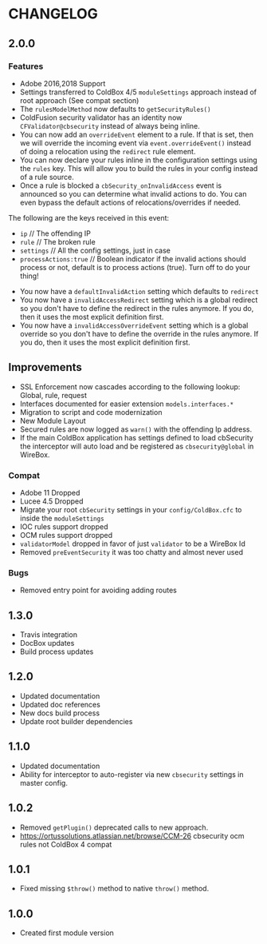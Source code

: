 # CHANGELOG

## 2.0.0

### Features

* Adobe 2016,2018 Support
* Settings transferred to ColdBox 4/5 `moduleSettings` approach instead of root approach (See compat section)
* The `rulesModelMethod` now defaults to `getSecurityRules()`
* ColdFusion security validator has an identity now `CFValidator@cbsecurity` instead of always being inline.
* You can now add an `overrideEvent` element to a rule. If that is set, then we will override the incoming event via `event.overrideEvent()` instead of doing a relocation using the `redirect` rule element.
* You can now declare your rules inline in the configuration settings using the `rules` key. This will allow you to build the rules in your config instead of a rule source.
* Once a rule is blocked a `cbSecurity_onInvalidAccess` event is announced so you can determine what invalid actions to do.  You can even bypass the default actions of relocations/overrides if needed.

The following are the keys received in this event:
- `ip` 					// The offending IP
- `rule` 				// The broken rule
- `settings`			// All the config settings, just in case
- `processActions:true` // Boolean indicator if the invalid actions should process or not, default is to process actions (true). Turn off to do your thing!

* You now have a `defaultInvalidAction` setting which defaults to `redirect`
* You now have a `invalidAccessRedirect` setting which is a global redirect so you don't have to define the redirect in the rules anymore. If you do, then it uses the most explicit definition first.
* You now have a `invalidAccessOverrideEvent` setting which is a global override so you don't have to define the override in the rules anymore. If you do, then it uses the most explicit definition first.
 
## Improvements

* SSL Enforcement now cascades according to the following lookup: Global, rule, request
* Interfaces documented for easier extension `models.interfaces.*`
* Migration to script and code modernization
* New Module Layout
* Secured rules are now logged as `warn()` with the offending Ip address.
* If the main ColdBox application has settings defined to load cbSecurity the interceptor will auto load and be registered as `cbsecurity@global` in WireBox.

### Compat

* Adobe 11 Dropped
* Lucee 4.5 Dropped
* Migrate your root `cbSecurity` settings in your `config/ColdBox.cfc` to inside the `moduleSettings`
* IOC rules support dropped
* OCM rules support dropped
* `validatorModel` dropped in favor of just `validator` to be a WireBox Id
* Removed `preEventSecurity` it was too chatty and almost never used

### Bugs

* Removed entry point for avoiding adding routes

## 1.3.0

* Travis integration
* DocBox updates
* Build process updates

## 1.2.0

* Updated documentation
* Updated doc references
* New docs build process
* Update root builder dependencies

## 1.1.0

* Updated documentation
* Ability for interceptor to auto-register via new `cbsecurity` settings in master config.

## 1.0.2

* Removed `getPlugin()` deprecated calls to new approach.
* https://ortussolutions.atlassian.net/browse/CCM-26 cbsecurity ocm rules not ColdBox 4 compat 

## 1.0.1

* Fixed missing `$throw()` method to native `throw()` method.

## 1.0.0

* Created first module version
